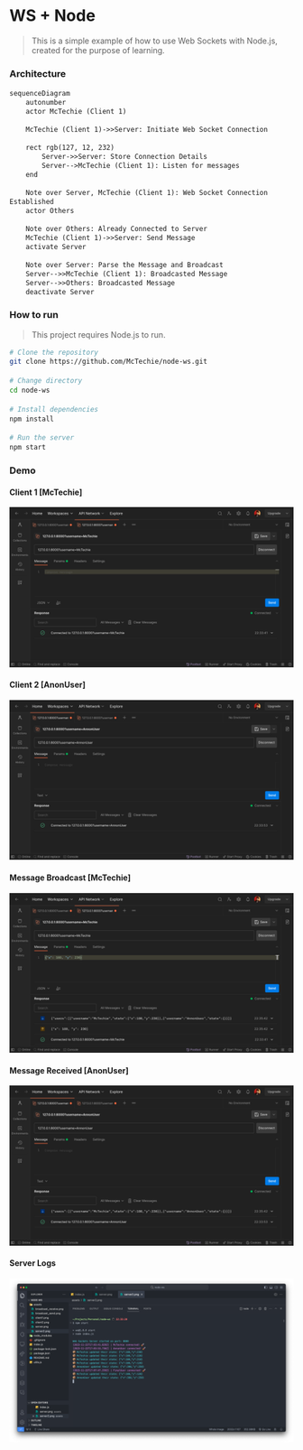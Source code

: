 # WS + Node

> This is a simple example of how to use Web Sockets with Node.js, created for the purpose of learning.

### Architecture

```mermaid
sequenceDiagram
    autonumber
    actor McTechie (Client 1)

    McTechie (Client 1)->>Server: Initiate Web Socket Connection
    
    rect rgb(127, 12, 232)
        Server->>Server: Store Connection Details
        Server-->McTechie (Client 1): Listen for messages
    end
    
    Note over Server, McTechie (Client 1): Web Socket Connection Established
    actor Others
    
    Note over Others: Already Connected to Server
    McTechie (Client 1)->>Server: Send Message
    activate Server
    
    Note over Server: Parse the Message and Broadcast
    Server-->>McTechie (Client 1): Broadcasted Message
    Server-->>Others: Broadcasted Message
    deactivate Server
```

### How to run

> This project requires Node.js to run.

```bash
# Clone the repository
git clone https://github.com/McTechie/node-ws.git

# Change directory
cd node-ws

# Install dependencies
npm install

# Run the server
npm start
```

### Demo

#### Client 1 [McTechie]

![Client 1](assets/client1.png)

#### Client 2 [AnonUser]

![Client 2](assets/client2.png)

#### Message Broadcast [McTechie]

![Message Broadcast](assets/broadcast_send.png)

#### Message Received [AnonUser]

![Message Received](assets/broadcast_receive.png)

#### Server Logs

![Server Logs](assets/server.png)
